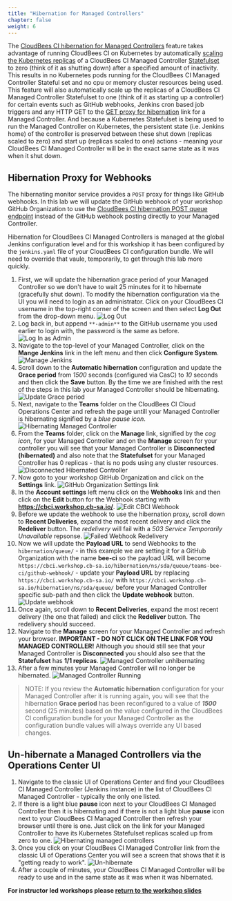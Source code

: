 ```yaml
---
title: "Hibernation for Managed Controllers"
chapter: false
weight: 6
---
```


The [CloudBees CI hibernation for Managed Controllers](https://docs.cloudbees.com/docs/cloudbees-core/latest/cloud-admin-guide/managing-masters#_hibernation_in_managed_masters) feature takes advantage of running CloudBees CI on Kubernetes by automatically [scaling the Kubernetes replicas](https://kubernetes.io/docs/tutorials/stateful-application/basic-stateful-set/#scaling-a-statefulset) of a CloudBees CI Managed Controller [Statefulset](https://kubernetes.io/docs/tutorials/stateful-application/basic-stateful-set/) to zero (think of it as shutting down) after a specified amount of inactivity. This results in no Kubernetes pods running for the CloudBees CI Managed Controller Stateful set and no cpu or memory cluster resources being used. This feature will also automatically scale up the replicas of a CloudBees CI Managed Controller Statefulset to one (think of it as starting up a controller) for certain events such as GitHub webhooks, Jenkins cron based job triggers and any HTTP GET to the [GET proxy for hibernation](https://docs.cloudbees.com/docs/cloudbees-ci/latest/cloud-admin-guide/managing-masters#_get_proxy_for_hibernation) link for a Managed Controller. And because a Kubernetes Statefulset is being used to run the Managed Controller on Kubernetes, the persistent state (i.e. Jenkins home) of the controller is preserved between these shut down (replicas scaled to zero) and start up (replicas scaled to one) actions - meaning your CloudBees CI Managed Controller will be in the exact same state as it was when it shut down.

## Hibernation Proxy for Webhooks

The hibernating monitor service provides a `POST` proxy for things like GitHub webhooks. In this lab we will update the GitHub webhook of your workshop GitHub Organization to use the [CloudBees CI hibernation POST queue endpoint](https://docs.cloudbees.com/docs/cloudbees-ci/latest/cloud-admin-guide/managing-masters#post-queue-github) instead of the GitHub webhook posting directly to your Managed Controller. 

Hibernation for CloudBees CI Managed Controllers is managed at the global Jenkins configuration level and for this workshiop it has been configured by the `jenkins.yaml` file of your CloudBees CI configuration bundle. We will need to override that vaule, temporarily, to get through this lab more quickly.

1. First, we will update the hibernation grace period of your Managed Controller so we don't have to wait 25 minutes for it to hibernate (gracefully shut down). To modify the hibernation configuration via the UI you will need to login as an administrator. Click on your CloudBees CI username in the top-right corner of the screen and then select **Log Out** from the drop-down menu. ![Log Out](log-out.png?width=50pc)
2. Log back in, but append `**-admin**` to the GitHub username you used earlier to login with, the password is the same as before. ![Log In as Admin](log-in-admin.png?width=50pc) 
3. Navigate to the top-level of your Managed Controller, click on the **Mange Jenkins** link in the left menu and then click **Configure System**. ![Manage Jenkins](manage-jenkins.png?width=50pc)
4. Scroll down to the **Automatic hibernation** configuration and update the **Grace period** from *1500* seconds (configured via CasC) to *10* seconds and then click the **Save** button. By the time we are finished with the rest of the steps in this lab your Managed Controller should be hibernating. ![Update Grace period](update-grace-period.png?width=50pc)
5. Next, navigate to the **Teams** folder on the CloudBees CI Cloud Operations Center and refresh the page untill your Managed Controller is hibernating signified by a *blue pause icon*. ![Hibernating Managed Controller](hibernating-controller.png?width=50pc)
6. From the **Teams** folder, click on the **Manage** link, signified by the *cog icon*, for your Managed Controller and on the **Manage** screen for your controller you will see that your Managed Controller is **Disconnected (hibernated)** and also note that the **Statefulset** for your Managed Controller has 0 replicas - that is no pods using any cluster resources. ![Disconnected Hibernated Controller](disconnected-hibernated-controller.png?width=50pc)
7. Now goto to your workshop GitHub Organization and click on the **Settings** link. ![GitHub Organization Settings link](github-org-settings-link.png?width=50pc)
8. In the **Account settings** left menu click on the **Webhooks** link and then click on the **Edit** button for the Webhook starting with **https://cbci.workshop.cb-sa.io/**. ![Edit CBCI Webhook](edit-webhook-button.png?width=50pc)
9. Before we update the webhook to use the hibernation proxy, scroll down to **Recent Deliveries**, expand the most recent delivery and click the **Redeliver** button. The *redelivery* will fail with a *503 Service Temporarily Unavailable* repsonse. ![Failed Webhook Redelivery](failed-webhook-redelivery.png?width=50pc)
10. Now we will update the **Payload URL** to send Webhooks to the `hibernation/queue/` - in this example we are setting it for a GitHub Organization with the name **bee-ci** so the payload URL will become `https://cbci.workshop.cb-sa.io/hibernation/ns/sda/queue/teams-bee-ci/github-webhook/` - update your **Payload URL** by replacing `https://cbci.workshop.cb-sa.io/` with `https://cbci.workshop.cb-sa.io/hibernation/ns/sda/queue/` before your Managed Controller specific sub-path and then click the **Update webhook** button. ![Update webhook](update-webhook-url.png?width=50pc)
11. Once again, scroll down to **Recent Deliveries**, expand the most recent delivery (the one that failed) and click the **Redeliver** button. The redelivery should succeed. 
12. Navigate to the **Manage** screen for your Managed Controller and refresh your browser. **IMPORTANT - DO NOT CLICK ON THE LINK FOR YOU MANAGED CONTROLLER!** Although you should still see that your Managed Controller is **Disconnected** you should also see that the **Statefulset** has **1/1 replicas**. ![Managed Controller unhibernating](controller-unhibernating.png?width=50pc)
13.  After a few minutes your Managed Controller will no longer be hibernated. ![Managed Controller Running](controller-running.png?width=50pc)

>NOTE: If you review the **Automatic hibernation** configuration for your Managed Controller after it is running again, you will see that the hibernation **Grace period** has been reconfigured to a value of ***1500*** second (25 minutes) based on the value configured in the CloudBees CI configuration bundle for your Managed Controller as the configuration bundle values will always override any UI based changes.

## Un-hibernate a Managed Controllers via the Operations Center UI

1. Navigate to the classic UI of Operations Center and find your CloudBees CI Managed Controller (Jenkins instance) in the list of CloudBees CI Managed Controller - typically the only one listed. 
2. If there is a light blue **pause** icon next to your CloudBees CI Managed Controller then it is hibernating and if there is not a light blue **pause** icon next to your CloudBees CI Managed Controller then refresh your browser until there is one. Just click on the link for your Managed Controller to have its Kubernetes Statefulset replicas scaled up from zero to one. ![Hibernating managed controllers](hibernating-controller-2.png?width=50pc)
3. Once you click on your CloudBees CI Managed Controller link from the classic UI of Operations Center you will see a screen that shows that it is "getting ready to work". ![Un-hibernate](unhibernate.png?width=50pc)
4. After a couple of minutes, your CloudBees CI Managed Controller will be ready to use and in the same state as it was when it was hibernated.

**For instructor led workshops please <a href="https://cloudbees-days.github.io/cloudbees-field-workshops/cloudbees-ci/#cbci-thanks">return to the workshop slides</a>**
